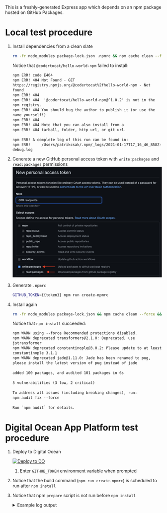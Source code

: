 This is a freshly-generated Express app which depends on an npm package hosted on GitHub Packages.

# Local test procedure

1. Install dependencies from a clean slate
    ```sh
    rm -fr node_modules package-lock.json .npmrc && npm cache clean --force && npm install
    ```
   
    Notice that `@codertocat/hello-world-npm` failed to install:
   
    ```
    npm ERR! code E404
    npm ERR! 404 Not Found - GET https://registry.npmjs.org/@codertocat%2fhello-world-npm - Not found
    npm ERR! 404
    npm ERR! 404  '@codertocat/hello-world-npm@^1.0.2' is not in the npm registry.
    npm ERR! 404 You should bug the author to publish it (or use the name yourself!)
    npm ERR! 404
    npm ERR! 404 Note that you can also install from a
    npm ERR! 404 tarball, folder, http url, or git url.

    npm ERR! A complete log of this run can be found in:
    npm ERR!     /Users/patrikcsak/.npm/_logs/2021-01-17T17_16_46_858Z-debug.log
    ```
1. Generate a new GitHub personal access token with `write:packages` and `read:packages` permissions
    ![Generate new personal access token](./docs/new-token.png)
1. Generate `.npmrc`
   ```sh
   GITHUB_TOKEN={{token}} npm run create-npmrc
   ```
1. Install again
    ```sh
    rm -fr node_modules package-lock.json && npm cache clean --force && npm install
    ```
   
   Notice that `npm install` succeeded:

   ```
   npm WARN using --force Recommended protections disabled.
   npm WARN deprecated transformers@2.1.0: Deprecated, use jstransformer
   npm WARN deprecated constantinople@3.0.2: Please update to at least constantinople 3.1.1
   npm WARN deprecated jade@1.11.0: Jade has been renamed to pug, please install the latest version of pug instead of jade

   added 100 packages, and audited 101 packages in 6s

   5 vulnerabilities (3 low, 2 critical)

   To address all issues (including breaking changes), run:
   npm audit fix --force

   Run `npm audit` for details.
   ```

# Digital Ocean App Platform test procedure

1. Deploy to Digital Ocean

   [![Deploy to DO](https://www.deploytodo.com/do-btn-blue.svg)](https://cloud.digitalocean.com/apps/new?repo=https://github.com/ptrkcsk/do-app-platform-github-package/tree/main)
   1. Enter `GITHUB_TOKEN` environment variable when prompted
   
1. Notice that the build command (`npm run create-npmrc`) is scheduled to run after `npm install`
1. Notice that npm `prepare` script is not run before `npm install`
   <details>
      <summary>Example log output</summary>
   
      ```
      => Initializing build
      => Retrieving source code to /workspace
      => Checking out commit "8e6ef44f33abc564e1cdba8e3de48de2444a632c"
      => Validating environment

      => Building app using buildpacks
      => Injecting app environment variables:
      GITHUB_TOKEN
      => Configuring custom build command to be run at the end of the build:
      npm run create-npmrc
      => Running buildpack detection

      heroku/nodejs-engine  0.5.0
      digitalocean/node     0.2.0
      digitalocean/procfile 0.0.3
      digitalocean/custom   0.1.0


      => Building app

      ---> Node.js Buildpack
      ---> Installing toolbox
      ---> - jq
      ---> - yj
      ---> Getting Node version
      ---> Resolving Node version
      ---> Downloading and extracting Node v12.20.1
      ---> Parsing package.json
      ---> No file to start server
      ---> either use 'docker run' to start container or add index.js or server.js
      Installing node_modules using npm (from package-lock.json)
      npm ERR! code E404
      npm ERR! 404 Not Found - GET https://registry.npmjs.org/@codertocat%2fhello-world-npm - Not found
      npm ERR! 404
      npm ERR! 404  '@codertocat/hello-world-npm@1.0.2' is not in the npm registry.
      npm ERR! 404 You should bug the author to publish it (or use the name yourself!)
      npm ERR! 404
      npm ERR! 404 Note that you can also install from a
      npm ERR! 404 tarball, folder, http url, or git url.

      npm ERR! A complete log of this run can be found in:
      npm ERR!     /home/apps/.npm/_logs/2021-01-17T20_36_04_270Z-debug.log
      unable to invoke layer creator
      installing node_modules: exit status 1
      ERROR: failed to build: exit status 1
      ! Build failed (145)
      ```
   </details>
